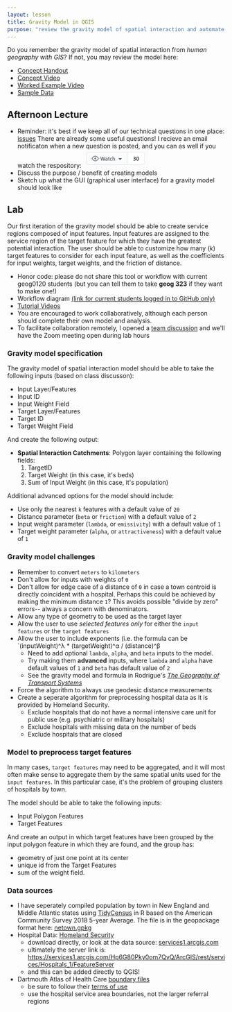 ```yaml
---
layout: lesson
title: Gravity Model in QGIS
purpose: "review the gravity model of spatial interaction and automate it in QGIS graphic modeler"
---
```


Do you remember the gravity model of spatial interaction from *human geography with GIS*? If not, you may review the model here:

- [Concept Handout](assets/gravity_model.pdf)
- [Concept Video](https://midd.hosted.panopto.com/Panopto/Pages/Viewer.aspx?id=20d7f901-2934-4e46-83d7-aba401081120)
- [Worked Example Video](https://midd.hosted.panopto.com/Panopto/Pages/Viewer.aspx?id=2cb54be6-c56c-486f-a3ea-aba4010a2520)
- [Sample Data](https://geography.middlebury.edu/jholler/data/k_healthgeog.zip)

## Afternoon Lecture

- Reminder: it's best if we keep all of our technical questions in one place: [issues](https://github.com/GIS4DEV/GIS4DEV.github.io/issues) There are already some useful questions! I recieve an email notificaton when a new question is posted, and you can as well if you watch the respository: ![watch repository](assets/watch.png)
- Discuss the purpose / benefit of creating models
- Sketch up what the GUI (graphical user interface) for a gravity model should look like

## Lab

Our first iteration of the gravity model should be able to create service regions composed of input features. Input features are assigned to the service region of the target feature for which they have the greatest potential interaction. The user should be able to customize how many (*k*) target features to consider for each input feature, as well as the coefficients for input weights, target weights, and the friction of distance.

- Honor code: please do not share this tool or workflow with current geog0120 students (but you can tell them to take **geog 323** if they want to make one!)
- Workflow diagram [(link for current students logged in to GitHub only)](https://github.com/GIS4DEV/literature/raw/c7330ccc651b502e1794ed98434fe773865fd113/gravity_model_workflow.png)
- [Tutorial Videos](https://midd.hosted.panopto.com/Panopto/Pages/Sessions/List.aspx?folderID=324cb720-6901-48e2-b57a-acdf014ab826)
- You are encouraged to work collaboratively, although each person should complete their own model and analysis.
- To facilitate collaboration remotely, I opened a [team discussion](https://github.com/orgs/GIS4DEV/teams/spring2021/discussions/1) and we'll have the Zoom meeting open during lab hours

### Gravity model specification

The gravity model of spatial interaction model should be able to take the following inputs (based on class discusson):
- Input Layer/Features
- Input ID
- Input Weight Field
- Target Layer/Features
- Target ID
- Target Weight Field

And create the following output:
- **Spatial Interaction Catchments**: Polygon layer containing the following fields:
  1. TargetID
  2. Target Weight (in this case, it's beds)
  3. Sum of Input Weight (in this case, it's population)
  
Additional advanced options for the model should include:
- Use only the nearest `k` features with a default value of `20`
- Distance parameter (`beta` or `friction`) with a default value of `2`
- Input weight parameter (`lambda`, or `emissivity`) with a default value of `1`
- Target weight parameter (`alpha`, or `attractiveness`) with a default value of `1`

### Gravity model challenges

- Remember to convert `meters` to `kilometers`
- Don't allow for inputs with weights of `0`
- Don't allow for edge case of a distance of `0` in case a town centroid is directly coincident with a hospital. Perhaps this could be achieved by making the minimum distance `1`? This avoids possible "divide by zero" errors-- always a concern with denominators.
- Allow any type of geometry to be used as the target layer
- Allow the user to use *selected features only* for either the `input features` or the `target features`
- Allow the user to include exponents (i.e. the formula can be `(inputWeight)^λ * (targetWeight)^α / (distance)^β
  - Need to add optional `lambda`, `alpha`, and `beta` inputs to the model.
  - Try making them **advanced** inputs, where `lambda` and `alpha` have default values of `1` and `beta` has default value of `2`
  - See the gravity model and formula in Rodrigue's [*The Geography of Transport Systems*](https://transportgeography.org/contents/methods/spatial-interactions-gravity-model/)
- Force the algorithm to always use geodesic distance measurements
- Create a seperate algorithm for preprocessing hospital data as it is provided by Homeland Security.
  - Exclude hospitals that do not have a normal intensive care unit for public use (e.g. psychiatric or military hospitals)
  - Exclude hospitals with missing data on the number of beds
  - Exclude hospitals that are closed

### Model to preprocess target features

In many cases, `target features` may need to be aggregated, and it will most often make sense to aggregate them by the same spatial units used for the `input features`. In this particular case, it's the problem of grouping clusters of hospitals by town.

The model should be able to take the following inputs:
- Input Polygon Features
- Target Features

And create an output in which target features have been grouped by the input polygon feature in which they are found, and the group has:
- geometry of just one point at its center
- unique id from the Target Features
- sum of the weight field. 

### Data sources

- I have seperately compiled population by town in New England and Middle Atlantic states using [TidyCensus](https://walker-data.com/tidycensus/) in R based on the American Community Survey 2018 5-year Average. The file is in the geopackage format here: [netown.gpkg](assets/netown.gpkg)
- Hospital Data: [Homeland Security](https://hifld-geoplatform.opendata.arcgis.com/datasets/6ac5e325468c4cb9b905f1728d6fbf0f_0)
  - download directly, or look at the data source: [services1.arcgis.com](https://services1.arcgis.com/Hp6G80Pky0om7QvQ/arcgis/rest/services/Hospitals_1/FeatureServer/0) 
  - ultimately the server link is: https://services1.arcgis.com/Hp6G80Pky0om7QvQ/ArcGIS/rest/services/Hospitals_1/FeatureServer 
  - and this can be added directly to QGIS!
- Dartmouth Atlas of Health Care [boundary files](https://atlasdata.dartmouth.edu/downloads/supplemental#boundaries)
  - be sure to follow their [terms of use](https://atlasdata.dartmouth.edu/terms_of_use)
  - use the hospital service area boundaries, not the larger referral regions